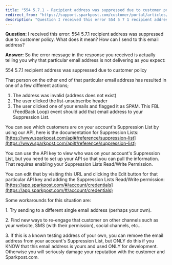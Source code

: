 ```yaml
---
title: "554 5.7.1 - Recipient address was suppressed due to customer policy"
redirect_from: "https://support.sparkpost.com/customer/portal/articles/1974248-554-5-7-1---recipient-address-was-suppressed-due-to-customer-policy"
description: "Question I received this error 554 5 7 1 recipient address was suppressed due to customer policy What does it mean How can I send to this email address Answer So the error message in the response you received is actually telling you why that particular email address is not..."
---
```


**Question:**
I received this error: 554 5.7.1 recipient address was suppressed due to customer policy. What does it mean? How can I send to this email address?

**Answer:**
So the error message in the response you received is actually telling you why that particular email address is not delivering as you expect:

554 5.7.1 recipient address was suppressed due to customer policy 

That person on the other end of that particular email address has resulted in one of a few different actions;
1) The address was invalid (address does not exist)
2) The user clicked the list-unsubscribe header
3) The user clicked one of your emails and flagged it as SPAM. This FBL (FeedBack Loop) event should add that email address to your Suppression List.

You can see which customers are on your account's Suppression List by using our API, here is the documentation for Suppression Lists: [https://www.sparkpost.com/api#/reference/suppression-list](https://www.sparkpost.com/api#/reference/suppression-list)

You can use the API key to view who was on your account's Suppression List, but you need to set up your API so that you can pull the information. That requires enabling your Suppression Lists Read/Write Permission.

You can edit that by visiting this URL and clicking the Edit button for that particular API key and adding the Suppression Lists Read/Write permission: [https://app.sparkpost.com/#/account/credentials](https://app.sparkpost.com/#/account/credentials)

Some workarounds for this situation are:

1\. Try sending to a different single email address (perhaps your own).

2\. Find new ways to re-engage that customer on other channels such as your website, SMS (with their permission), social channels, etc...

3\. If this is a known testing address of your own, you can remove the email address from your account's Suppression List, but ONLY do this if you KNOW that this email address is yours and used ONLY for development. Otherwise you will seriously damage your reputation with the customer and Sparkpost.com.